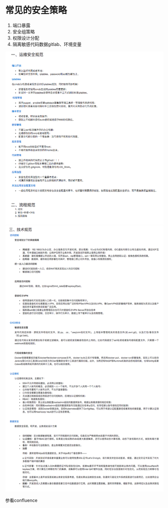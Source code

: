 # 常见的安全策略

1. 端口暴露
2. 安全组策略
3. 权限设计分配
4. 隔离敏感代码数据gitlab、环境变量

![](/assets/secrity.png)![](/assets/secrity2.png)

参看confluence

